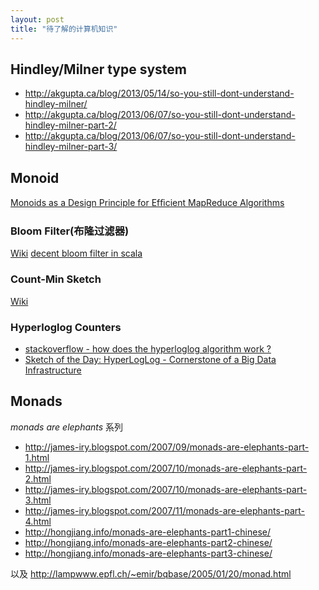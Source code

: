 ```yaml
---
layout: post
title: "待了解的计算机知识"
---
```


## Hindley/Milner type system

- http://akgupta.ca/blog/2013/05/14/so-you-still-dont-understand-hindley-milner/
- http://akgupta.ca/blog/2013/06/07/so-you-still-dont-understand-hindley-milner-part-2/
- http://akgupta.ca/blog/2013/06/07/so-you-still-dont-understand-hindley-milner-part-3/

## Monoid

[Monoids as a Design Principle for Efﬁcient MapReduce Algorithms](http://arxiv.org/pdf/1304.7544v1.pdf)

### Bloom Filter(布隆过滤器)

[Wiki](http://en.wikipedia.org/wiki/Bloom_filter)
[decent bloom filter in scala](http://theyougen.blogspot.com/2009/12/decent-bloom-filter-in-scala.html)

### Count-Min Sketch

[Wiki](http://en.wikipedia.org/wiki/Count-Min_sketch)

### Hyperloglog Counters

- [stackoverflow - how does the hyperloglog algorithm work ?](http://stackoverflow.com/questions/12327004/how-does-the-hyperloglog-algorithm-work)
- [Sketch of the Day: HyperLogLog - Cornerstone of a Big Data Infrastructure](http://blog.aggregateknowledge.com/2012/10/25/sketch-of-the-day-hyperloglog-cornerstone-of-a-big-data-infrastructure/)


## Monads

*monads are elephants* 系列

* http://james-iry.blogspot.com/2007/09/monads-are-elephants-part-1.html
* http://james-iry.blogspot.com/2007/10/monads-are-elephants-part-2.html
* http://james-iry.blogspot.com/2007/10/monads-are-elephants-part-3.html
* http://james-iry.blogspot.com/2007/11/monads-are-elephants-part-4.html
* http://hongjiang.info/monads-are-elephants-part1-chinese/
* http://hongjiang.info/monads-are-elephants-part2-chinese/
* http://hongjiang.info/monads-are-elephants-part3-chinese/

以及 http://lampwww.epfl.ch/~emir/bqbase/2005/01/20/monad.html
